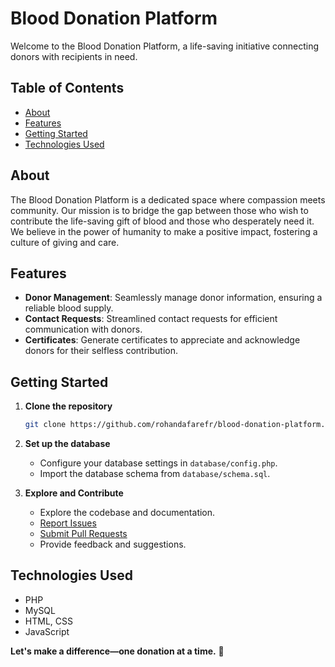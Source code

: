 # Blood Donation Platform

Welcome to the Blood Donation Platform, a life-saving initiative connecting donors with recipients in need.

## Table of Contents
- [About](#about)
- [Features](#features)
- [Getting Started](#getting-started)
- [Technologies Used](#technologies-used)

## About
The Blood Donation Platform is a dedicated space where compassion meets community. Our mission is to bridge the gap between those who wish to contribute the life-saving gift of blood and those who desperately need it. We believe in the power of humanity to make a positive impact, fostering a culture of giving and care.

## Features
- **Donor Management**: Seamlessly manage donor information, ensuring a reliable blood supply.
- **Contact Requests**: Streamlined contact requests for efficient communication with donors.
- **Certificates**: Generate certificates to appreciate and acknowledge donors for their selfless contribution.

## Getting Started
1. **Clone the repository**
    ```bash
    git clone https://github.com/rohandafarefr/blood-donation-platform.git
    ```

2. **Set up the database**
    - Configure your database settings in `database/config.php`.
    - Import the database schema from `database/schema.sql`.

3. **Explore and Contribute**
    - Explore the codebase and documentation.
    - [Report Issues](https://github.com/rohandafarefr/blood-donation-platform/issues)
    - [Submit Pull Requests](https://github.com/rohandafarefr/blood-donation-platform/pulls)
    - Provide feedback and suggestions.

## Technologies Used
- PHP
- MySQL
- HTML, CSS
- JavaScript


**Let's make a difference—one donation at a time.** 🤝
